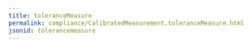 ```yaml
---
title: toleranceMeasure
permalink: compliance/CalibratedMeasurement.toleranceMeasure.html
jsonid: tolerancemeasure
---
```

